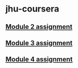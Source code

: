 # jhu-coursera
## [Module 2 assignment](/jhu/mod2_solution)
## [Module 3 assignment](/jhu/mod3_solution)
## [Module 4 assignment](/jhu/mod4_solution)
